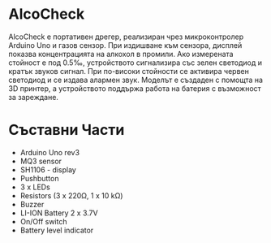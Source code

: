 # AlcoCheck

AlcoCheck е портативен дрегер, реализиран чрез микроконтролер Arduino Uno и газов сензор. При издишване към сензора, дисплей показва концентрацията на алкохол в промили. Ако измерената стойност е под 0.5‰, устройството сигнализира със зелен светодиод и кратък звуков сигнал. При по-високи стойности се активира червен светодиод и се издава алармен звук. Моделът е създаден с помощта на 3D принтер, а устройството поддържа работа на батерия с възможност за зареждане.

# Съставни Части
- Arduino Uno rev3 
- MQ3 sensor 
- SH1106 - display
- Pushbutton
- 3 x LEDs
- Resistors (3 x 220Ω, 1 x 10 kΩ)
- Buzzer
- LI-ION Battery 2 x 3.7V
- On/Off switch
- Battery level indicator
